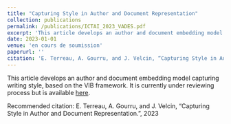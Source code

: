 ```yaml
---
title: "Capturing Style in Author and Document Representation"
collection: publications
permalink: /publications/ICTAI_2023_VADES.pdf
excerpt: 'This article develops an author and document embedding model capturing writing style, based on the VIB framework.'
date: 2023-01-01
venue: 'en cours de soumission'
paperurl: ''
citation: 'E. Terreau, A. Gourru, and J. Velcin, “Capturing Style in Author and Document Representation.”, 2023'
---
```

This article develops an author and document embedding model capturing writing style, based on the VIB framework.
It is currently under reviewing process but is available [here](https://enzofleur.github.io/files/ICTAI_2023_VADES.pdf).

Recommended citation: E. Terreau, A. Gourru, and J. Velcin, “Capturing Style in Author and Document Representation.”, 2023